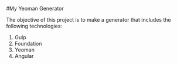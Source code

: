 #My Yeoman Generator

The objective of this project is to make a generator that includes the following technologies:

1. Gulp
2. Foundation
3. Yeoman
4. Angular


